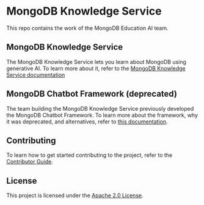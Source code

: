 # MongoDB Knowledge Service

This repo contains the work of the MongoDB Education AI team. 

## MongoDB Knowledge Service

The MongoDB Knowledge Service lets you learn about MongoDB using generative AI. To learn more about it, refer to the [MongoDB Knowledge Service documentation](https://mongodb.github.io/chatbot)

## MongoDB Chatbot Framework (deprecated)

The team building the MongoDB Knowledge Service previously developed the MongoDB Chatbot Framework. To learn more about the framework, why it was deprecated, and alternatives, refer to [this documentation](https://mongodb.github.io/chatbot/framework/).

## Contributing

To learn how to get started contributing to the project, refer to the [Contributor Guide](./CONTRIBUTING.md).

## License

This project is licensed under the [Apache 2.0 License](LICENSE).
